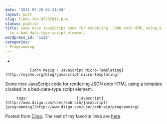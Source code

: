 ```yaml
---
date: '2011-07-20 04:31:58'
layout: post
slug: links-for-07202011-p-m
status: publish
title: Some nice JavaScript code for rendering  JSON onto HTML using a template cloaked
  in a bad-data-type script element.
wordpress_id: '1228'
categories:
- Programming
---
```


     
  *      

               [John Resig - JavaScript Micro-Templating](http://ejohn.org/blog/javascript-micro-templating)      

     

Some nice JavaScript code for rendering  JSON onto HTML using a template cloaked in a bad-data-type script element.

             

         tags:                      [javascript](http://www.diigo.com/user/eobrain/javascript)            [programming](http://www.diigo.com/user/eobrain/programming)

                                       
 

Posted from [Diigo](http://www.diigo.com). The rest of my favorite links are [here](http://www.diigo.com/user/eobrain).
